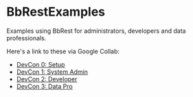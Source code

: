 # BbRestExamples
Examples using BbRest for administrators, developers and data professionals. 

Here's a link to these via Google Collab: 
* [DevCon 0: Setup](https://drive.google.com/file/d/1xGTm1R5WNsQULwPuehDF-2mRdGhcmWLB/view?usp=sharing)
* [DevCon 1: System Admin](https://drive.google.com/file/d/1yWOg7G7qNLpgUBOktC6c4pvrdSGtabX1/view?usp=sharing)
* [DevCon 2: Developer](https://drive.google.com/file/d/1zDBbnYdH_NaEcbtVBFQ0PkIyFglr8eAD/view?usp=sharing)
* [DevCon 3: Data Pro](https://drive.google.com/file/d/1XcPCbsP9isGjrZJaLLEqJ6CzfOn26BU1/view?usp=sharing) 
